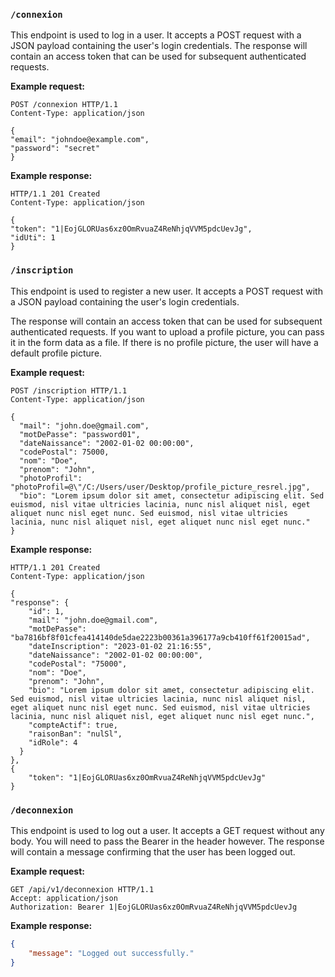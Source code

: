 ### `/connexion`

This endpoint is used to log in a user. It accepts a POST request with a JSON payload containing the user's login credentials. The response will contain an access token that can be used for subsequent authenticated requests.

**Example request:**
```http
POST /connexion HTTP/1.1
Content-Type: application/json

{
"email": "johndoe@example.com",
"password": "secret"
}
```

**Example response:**
```http
HTTP/1.1 201 Created
Content-Type: application/json

{
"token": "1|EojGLORUas6xz0OmRvuaZ4ReNhjqVVM5pdcUevJg",
"idUti": 1
}
```

### `/inscription`

This endpoint is used to register a new user. It accepts a POST request with a JSON payload containing the user's login credentials. 

The response will contain an access token that can be used for subsequent authenticated requests. If you want to upload a profile picture, you can pass it in the form data as a file. If there is no profile picture, the user will have a default profile picture.

<!-- TODO: Add table of fields that are required and optional. -->

**Example request:**
```http
POST /inscription HTTP/1.1
Content-Type: application/json

{
  "mail": "john.doe@gmail.com",
  "motDePasse": "password01",
  "dateNaissance": "2002-01-02 00:00:00",
  "codePostal": 75000,
  "nom": "Doe",
  "prenom": "John",
  "photoProfil": "photoProfil=@\"/C:/Users/user/Desktop/profile_picture_resrel.jpg",
  "bio": "Lorem ipsum dolor sit amet, consectetur adipiscing elit. Sed euismod, nisl vitae ultricies lacinia, nunc nisl aliquet nisl, eget aliquet nunc nisl eget nunc. Sed euismod, nisl vitae ultricies lacinia, nunc nisl aliquet nisl, eget aliquet nunc nisl eget nunc."
}
```

**Example response:**
```http
HTTP/1.1 201 Created
Content-Type: application/json

{
"response": {
    "id": 1,
    "mail": "john.doe@gmail.com",
    "motDePasse": "ba7816bf8f01cfea414140de5dae2223b00361a396177a9cb410ff61f20015ad",
    "dateInscription": "2023-01-02 21:16:55",
    "dateNaissance": "2002-01-02 00:00:00",
    "codePostal": "75000",
    "nom": "Doe",
    "prenom": "John",
    "bio": "Lorem ipsum dolor sit amet, consectetur adipiscing elit. Sed euismod, nisl vitae ultricies lacinia, nunc nisl aliquet nisl, eget aliquet nunc nisl eget nunc. Sed euismod, nisl vitae ultricies lacinia, nunc nisl aliquet nisl, eget aliquet nunc nisl eget nunc.",
    "compteActif": true,
    "raisonBan": "nulSl",
    "idRole": 4
  }
},
{
    "token": "1|EojGLORUas6xz0OmRvuaZ4ReNhjqVVM5pdcUevJg"
}
```

### `/deconnexion`

This endpoint is used to log out a user. It accepts a GET request without any body. You will need to pass the Bearer in the header however. The response will contain a message confirming that the user has been logged out.

**Example request:**
```http
GET /api/v1/deconnexion HTTP/1.1
Accept: application/json
Authorization: Bearer 1|EojGLORUas6xz0OmRvuaZ4ReNhjqVVM5pdcUevJg
```

**Example response:**
```json
{
    "message": "Logged out successfully."
}
```
<!-- 
</br>
<center>
<span>
<div class="grid cards" markdown>

[:material-arrow-left: Summary](#){ .md-button }   [Categories :material-arrow-right:](#){ .md-button } 

</div>
</span>
</center> -->